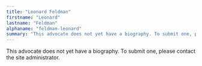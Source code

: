 ```yaml
---
title: "Leonard Feldman"
firstname: "Leonard"
lastname: "Feldman"
alphaname: "feldman-leonard"
summary: "This advocate does not yet have a biography. To submit one, please contact the site administrator."
---
```

This advocate does not yet have a biography. To submit one, please contact the site administrator.

